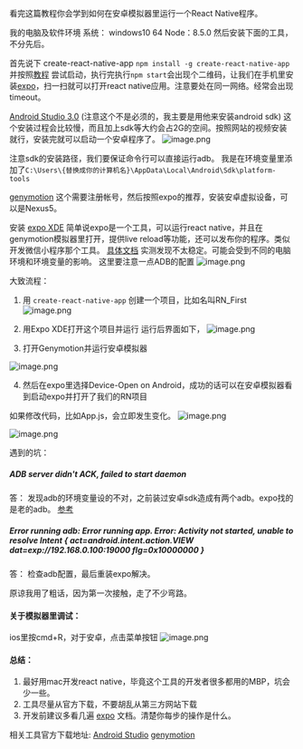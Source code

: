 看完这篇教程你会学到如何在安卓模拟器里运行一个React Native程序。

我的电脑及软件环境
系统： windows10 64
Node：8.5.0
然后安装下面的工具，不分先后。

首先说下 create-react-native-app
`npm install -g create-react-native-app`
并按照[教程]( http://facebook.github.io/react-native/docs/getting-started.html) 尝试启动，执行完执行`npm start`会出现个二维码，让我们在手机里安装[expo](https://expo.io/)，扫一扫就可以打开react native应用。注意要处在同一网络。经常会出现timeout。

[Android Studio 3.0](https://developer.android.com/studio/index.html) (注意这个不是必须的，我主要是用他来安装android sdk)
这个安装过程会比较慢，而且加上sdk等大约会占2G的空间。按照网站的视频安装就行，安装完就可以启动一个安卓程序了。
![image.png](https://hexo-blog.pek3b.qingstor.com/upload_images/71414-a039542495aeea8b.png?imageMogr2/auto-orient/strip%7CimageView2/2/w/1240)

注意sdk的安装路径，我们要保证命令行可以直接运行adb。
我是在环境变量里添加了`C:\Users\{替换成你的计算机名}\AppData\Local\Android\Sdk\platform-tools`

[genymotion](https://www.genymotion.com/download/)
这个需要注册帐号，然后按照expo的推荐，安装安卓虚拟设备，可以是Nexus5。

安装 [expo XDE](https://expo.io/tools)
简单说expo是一个工具，可以运行react native，并且在genymotion模拟器里打开，提供live reload等功能，还可以发布你的程序。类似开发微信小程序那个工具。
[具体文档](https://docs.expo.io/versions/latest/introduction/faq.html)
实测发现不太稳定。可能会受到不同的电脑环境和环境变量的影响。
这里要注意一点ADB的配置
![image.png](https://hexo-blog.pek3b.qingstor.com/upload_images/71414-f3b2f18fc7823445.png?imageMogr2/auto-orient/strip%7CimageView2/2/w/1240)


大致流程：
1. 用 `create-react-native-app` 创建一个项目，比如名叫RN_First
![image.png](https://hexo-blog.pek3b.qingstor.com/upload_images/71414-2f3ff77e28e19ab5.png?imageMogr2/auto-orient/strip%7CimageView2/2/w/1240)

2. 用Expo XDE打开这个项目并运行
运行后界面如下，
![image.png](https://hexo-blog.pek3b.qingstor.com/upload_images/71414-92de03c0fbe3efe4.png?imageMogr2/auto-orient/strip%7CimageView2/2/w/1240)

3. 打开Genymotion并运行安卓模拟器

![image.png](https://hexo-blog.pek3b.qingstor.com/upload_images/71414-7429cf9dd1cb86c0.png?imageMogr2/auto-orient/strip%7CimageView2/2/w/1240)

4. 然后在expo里选择Device-Open on Android，成功的话可以在安卓模拟器看到启动expo并打开了我们的RN项目

如果修改代码，比如App.js，会立即发生变化。
![image.png](https://hexo-blog.pek3b.qingstor.com/upload_images/71414-ec7bedcc531af94a.png?imageMogr2/auto-orient/strip%7CimageView2/2/w/1240)

![image.png](https://hexo-blog.pek3b.qingstor.com/upload_images/71414-656ad0cefa1382ec.png?imageMogr2/auto-orient/strip%7CimageView2/2/w/1240)



遇到的坑：
#####  ADB server didn't ACK, failed to start daemon

 答： 发现adb的环境变量设的不对，之前装过安卓sdk造成有两个adb。expo找的是老的adb。
[参考](https://stackoverflow.com/questions/5703550/eclipse-error-adb-server-didnt-ack-failed-to-start-daemon?rq=1)

##### Error running adb: Error running app. Error: Activity not started, unable to resolve Intent { act=android.intent.action.VIEW dat=exp://192.168.0.100:19000 flg=0x10000000 }
 答： 检查adb配置，最后重装expo解决。

原谅我用了粗话，因为第一次接触，走了不少弯路。

#### 关于模拟器里调试：
ios里按cmd+R，对于安卓，点击菜单按钮
![image.png](https://hexo-blog.pek3b.qingstor.com/upload_images/71414-4cc227ac866dbb1e.png?imageMogr2/auto-orient/strip%7CimageView2/2/w/1240)


#### 总结：
1. 最好用mac开发react native，毕竟这个工具的开发者很多都用的MBP，坑会少一些。
2. 工具尽量从官方下载，不要胡乱从第三方网站下载
3. 开发前建议多看几遍 [expo](https://docs.expo.io/versions/latest/introduction/index.html) 文档。清楚你每步的操作是什么。

相关工具官方下载地址:
[Android Studio](https://developer.android.com/studio/index.html) 
[genymotion](https://www.genymotion.com/download/)
